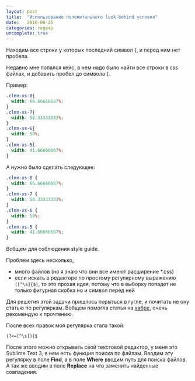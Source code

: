 ```yaml
---
layout: post
title:  "Использование положительного look-behind условия"
date:   2016-08-25
categories: regexp
uncomplete: true
---
```


Находим все строки у которых последний символ {, и перед ним нет пробела.

Недавно мне попался кейс, в нем надо было найти все строки в css файлах,  и добавить пробел до символа `{`.

Пример:

```css
.clmn-xs-8{
  width: 66.66666667%;
}
.clmn-xs-7{
  width: 58.33333333%;
}
.clmn-xs-6{
  width: 50%;
}
.clmn-xs-5{
  width: 41.66666667%;
}
```

А нужно было сделать следующее:

```css
.clmn-xs-8 {
  width: 66.66666667%;
}
.clmn-xs-7 {
  width: 58.33333333%;
}
.clmn-xs-6 {
  width: 50%;
}
.clmn-xs-5 {
  width: 41.66666667%;
}
```

Вобщем для соблюдения style guide. 

Проблем здесь несколько, 

- много файлов (но я знаю что они все имеют расширение *.css)
- если искать в редакторе по простому регулярному выражению `([^\s]{$)`, то это прохая идея, потому что в выборку попадет не только фигурная скобка но и символ перед ней

Для решегия этой задачи пришлось порыться в гугле, и почитать не ону статью по регуляркам. Вобщем помогла статья на [хабре](https://habrahabr.ru/post/159483/), очень рекомендую к прочтению.

После всех правок моя регулярка стала такой:

```
(?<=[^\s]){$
```

После этого можно открывать свой текстовой редактор, у меня это Sublime Text 3, в нем есть функция поиска по файлам. Вводим эту регулярку в поле **Find**, а в поле **Where** вводим путь для поиска файлов. А так же вводим в поле **Replace** на что заменить найденные совпадения.

